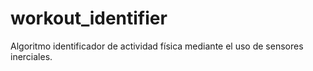 # workout_identifier
Algoritmo identificador de actividad física mediante el uso de sensores inerciales.
